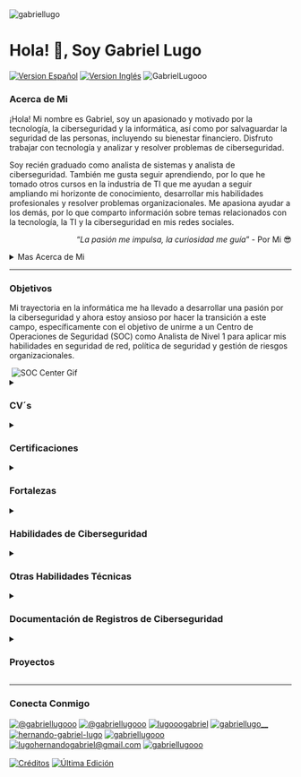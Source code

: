 <img align="center" src="https://media.licdn.com/dms/image/v2/D4D16AQGUNxQ7NSC05A/profile-displaybackgroundimage-shrink_350_1400/profile-displaybackgroundimage-shrink_350_1400/0/1738695150340?e=1744243200&v=beta&t=oXX-ixT9bR3dJcYCLv4KBs5wjKFoeP0524kFGHQMYmQ" alt="gabriellugo" />

<p align="left">
<h1 align="left">Hola! 👋, Soy Gabriel Lugo</h1>

<a href="https://github.com/GabrielLugooo/GabrielLugooo/blob/main/README%20Spanish.md" target="_blank" rel="noreferrer noopener"> <img align="center" src="https://img.shields.io/badge/Versión%20Español-000000" alt="Version Español" /></a>
<a href="https://github.com/GabrielLugooo/GabrielLugooo/blob/main/README.md" target="_blank" rel="noreferrer noopener"><img align="center" src="https://img.shields.io/badge/Versión%20Inglés-Green" alt="Version Inglés" /></a>
<img align="center" src="https://komarev.com/ghpvc/?username=GabrielLugoo&label=Vistas%20del%20Perfil&color=green&base=2000" alt="GabrielLugooo" />

</p>

<h3 align="left">Acerca de Mi</h3>
<p align="left">

¡Hola! Mi nombre es Gabriel, soy un apasionado y motivado por la tecnología, la ciberseguridad y la informática, así como por salvaguardar la seguridad de las personas, incluyendo su bienestar financiero. Disfruto trabajar con tecnología y analizar y resolver problemas de ciberseguridad.

Soy recién graduado como analista de sistemas y analista de ciberseguridad. También me gusta seguir aprendiendo, por lo que he tomado otros cursos en la industria de TI que me ayudan a seguir ampliando mi horizonte de conocimiento, desarrollar mis habilidades profesionales y resolver problemas organizacionales. Me apasiona ayudar a los demás, por lo que comparto información sobre temas relacionados con la tecnología, la TI y la ciberseguridad en mis redes sociales.

<!-- QUOTE -->
<p align="right">
    <q><i>La pasión me impulsa, la curiosidad me guía</i></q> - Por Mi 😎<br>
</p>
  
<details>
<summary>Mas Acerca de Mi</summary>
<p align="left">
  
Me introduje en el mundo de la informática en 1994, a los 14 años, cuando empecé un curso de GW BASIC, un año antes del SO Windows 95. En 1997/98, con 17/18 años, ya ayudaba a mis compañeros de informática de 4º de bachillerato con la primera aplicación de TANGO Software (software para contables) en MS-DOS y MS Windows.

Me interesé por el ámbito de la ciberseguridad desde que tuve acceso a Internet. A los 18 años tuve mi primer notebook y lo primero que hice fue jugar a Resident Evil y analizar redes con Triangle, un software pionero en triangulación de antenas de tecnología GSM para determinar ubicaciones y acceder a redes Wi-Fi.

Me gusta la ciencia, los libros, aprender y tocar el piano (¡pero fui productor y DJ en el pasado!), el mtbike, las carreras de trial, el bmx y el skate, la fotografía de retrato (trabajé un tiempo como fotógrafo) y la carpintería. Tengo una mente emprendedora. En el pasado tuve un supermercado de barrio durante 10 años, una pequeña tienda de computadoras y servicio técnico de soporte IT y hace poco comencé mi propia marca de camisetas overzise (sobre skate y bmx).

</p>

</details>

---

<h3 align="left">Objetivos</h3>
<p align="left">
Mi trayectoria en la informática me ha llevado a desarrollar una pasión por la ciberseguridad y ahora estoy ansioso por hacer la transición a este campo, específicamente con el objetivo de unirme a un Centro de Operaciones de Seguridad (SOC) como Analista de Nivel 1 para aplicar mis habilidades en seguridad de red, política de seguridad y gestión de riesgos organizacionales.
</p>

<img align="right" src="https://media3.giphy.com/media/v1.Y2lkPTc5MGI3NjExbXJsc205cjNiMzJxYTV6MnozejUwMGcwcHV2cWl6OWt1cDliY3phZCZlcD12MV9pbnRlcm5hbF9naWZfYnlfaWQmY3Q9Zw/aRHz5xbOz8VEJwgqcR/giphy.gif" alt="SOC Center Gif" width="500" />

<details>
<summary><h3>CV´s</h3></summary>

<p align="left">
<a href="https://docs.google.com/document/d/16CRnSfFObLvR0PXFiPym0Doz5CGISGQ3AJCcIFAhpIY/edit?usp=sharing" target="_blank" rel="noreferrer noopener"> <img align="center" src="https://img.shields.io/badge/CV%20Analista%20CiberSec%20Lugo%20Inglés-000000" alt="CV CyberSec Lugo Inglés" /></a>
<a href="https://docs.google.com/document/d/1zKbdoVUCwNzW58XPBt--MFvbxf-2bXi0VfjkTu30jfI/edit?usp=sharing" target="_blank" rel="noreferrer noopener"> <img align="center" src="https://img.shields.io/badge/CV%20Analista%20CiberSec%20Lugo%20Españolh-000000" alt="CV CyberSec Lugo Español" /></a>

<a href="https://docs.google.com/document/d/1mO4L2IJ0deiYdo515eaVGis_1r_OAxeZAtlXNPOTQ5w/edit?usp=sharing" target="_blank" rel="noreferrer noopener"> <img align="center" src="https://img.shields.io/badge/CV%20Analista%20Sistemas%20Lugo%20Inglés-000000" alt="CV Sistemas Lugo Inglés" /></a>
<a href="https://docs.google.com/document/d/1J_JAEm1ceemn9kxLkHk5BLSulhVQ3b8eUPhguSQ_vKw/edit?usp=sharing" target="_blank" rel="noreferrer noopener"> <img align="center" src="https://img.shields.io/badge/CV%20Analista%20Sistemas%20Lugo%20Español-000000" alt="CV Sistemas Lugo Español" /></a>

</p>

</details>

<details>
<summary><h3>Certificaciones</h3></summary>
    
<a href="https://coursera.org/share/ec641fbfb8df73815a842d43dcc33515" target="_blank" rel="noreferrer noopener"> <img src="https://img.shields.io/badge/Certificado%20Analista%20Cibersecuridad%20Google-000000" alt="Certificado Analista Cibersecuridad Google" /></a>
<a href="https://drive.google.com/file/d/1_XZ_zH40Cy4QJnDo4KaW6r1S5AtOI8B2/view?usp=sharing" target="_blank" rel="noreferrer noopener"> <img src="https://img.shields.io/badge/Certificado%20Analista%20Sistemas%20ISIV-000000" alt="Instituto Superior de Informática de Virasoro" /></a>
    
<details>
<summary>Mas Certificaciones</summary>
    
<a href="https://drive.google.com/file/d/1kD3ijLHutOUMc17g4CLBc3IvdTeEl0Fc/view?usp=sharing" target="_blank" rel="noreferrer noopener"> <img src="https://img.shields.io/badge/Analítica%20Web%20Google-000000" alt="Analítica Web" /></a>

<a href="https://drive.google.com/file/d/1L6hVLP3dWeAKx9uW4QGde3TbC5nAjSLT/view?usp=sharing" target="_blank" rel="noreferrer noopener"> <img src="https://img.shields.io/badge/Fundamentos%20ECommerce%20Google-000000" alt="Fundamentos E-Commerce" /></a>
<a href="https://drive.google.com/file/d/1QlslvkTRxXVIpDVT83SdaksUATSyJqQE/view?usp=sharing" target="_blank" rel="noreferrer noopener"> <img src="https://img.shields.io/badge/ECommerce%20Google-000000" alt="E-Commerce" /></a>

<a href="https://drive.google.com/file/d/1zhiX5yMXfWPW1MJstMi3fywYQKr2620t/view?usp=sharing" target="_blank" rel="noreferrer noopener"> <img src="https://img.shields.io/badge/Fundamentos%20Marketing%20Digital%20Google-000000" alt="Fundamentos Digital Marketing" /></a>
<a href="https://drive.google.com/file/d/1lfb2ErXMMkV7c14biQWZ8RvjlnE63Lo7/view?usp=sharing" target="_blank" rel="noreferrer noopener"> <img src="https://img.shields.io/badge/Marketing%20Digital%20Google-000000" alt="Marketing Digital" /></a>
<a href="https://drive.google.com/file/d/1yzmB79LJ4OROZPY82usaSxT4UtEy_DCE/view?usp=sharing" target="_blank" rel="noreferrer noopener"> <img src="https://img.shields.io/badge/Marketing%20Digital%20Google%20Garage-000000" alt="Marketing Digital Garage" /></a>

<a href="https://drive.google.com/file/d/1sjB6YvplBR95dEzHv-OCHtP_6mrJfXBK/view?usp=sharing" target="_blank" rel="noreferrer noopener"> <img src="https://img.shields.io/badge/Fundamentos%20Apps%20Móviles%20Google-000000" alt="Fundamentos Apps Móviles" /></a>
<a href="https://drive.google.com/file/d/1Z9l7PIBEDjimKFFm9jmfQBuJ95wZQjc-/view?usp=sharing" target="_blank" rel="noreferrer noopener"> <img src="https://img.shields.io/badge/Apps%20Móviles%20Google-000000" alt="Apps Móviles" /></a>
<a href="https://drive.google.com/file/d/18T46smPjLIABQFjEXr1D7AKCRmPkgjfG/view?usp=sharing" target="_blank" rel="noreferrer noopener"> <img src="https://img.shields.io/badge/Apps%20Móviles%20Inventor%20Google-000000" alt="Apps Móviles Inventor" /></a>

<a href="https://drive.google.com/file/d/1gQu1rKui90JUQGpSa3BBqV_LyP92BzOO/view?usp=sharing" target="_blank" rel="noreferrer noopener"> <img src="https://img.shields.io/badge/Técnico Electrónico-000000" alt="Técnico Electrónico" /></a>

<a href="https://drive.google.com/file/d/1xhLZg0KT_273_EuGAfaNxem_Fv6_SZGV/view?usp=sharing" target="_blank" rel="noreferrer noopener"> <img src="https://img.shields.io/badge/Kings%20Inglés%20Básico-000000" alt="Inglés Basico" /></a>
<a href="https://drive.google.com/file/d/145XJHRFAGnsFNWUSQI8dPqrX4rBD_5Zn/view?usp=sharing" target="_blank" rel="noreferrer noopener"> <img src="https://img.shields.io/badge/Kings%20Inglés%20Intermedio-000000" alt="Inglés Intermedio" /></a>

</details>

</details>
  
<details>
<summary><h3>Fortalezas</h3></summary>

- Gran capacidad de atención a los detalles
- Sólidas habilidades para resolver problemas
- Excelente organización
- Fácil colaboración y comunicación
- Empatía, integridad ética y responsabilidad
- Mentalidad de protección y seguridad
- Pasión por la ciberseguridad, la tecnología y la informática
- Eficiencia, servicio y aprendizaje rápido

</details>

<details>
<summary><h3>Habilidades de Ciberseguridad</h3></summary>

- Amenazas, riesgos y vulnerabilidades
- Respuesta a incidentes
- Marcos y controles de seguridad (NIST)
- Refuerzo de la seguridad
- Línea de comandos de Linux, Git y Bash
- SQL y Python
- TCPDump, Wireshark y Suricata
- Herramientas SIEM

</details>

<details>
<summary><h3>Otras Habilidades Técnicas</h3></summary>
<h4 align="left">Networks</h4>
<p>
<a href="https://www.tcpdump.org" rel="noreferrer"> <img src="https://aboutnetworks.net/wp-content/uploads/2020/05/tcpdump-logo.jpg" alt="tcpdump" height="40"/></a>
<a href="https://www.wireshark.org" rel="noreferrer"> <img src="https://simpleicons.org/icons/wireshark.svg" alt="wireshark" height="40"/></a>
<a href="https://suricata.io" rel="noreferrer"> <img src="https://suricata.io/wp-content/uploads/2023/09/Logo-Suricata-vert-whitetype-R.png" alt="suricata" height="40"/></a>
</p>

<h4 align="left">EndPoints</h4>
<p align="left">
<a href="https://learn.microsoft.com/en-us/defender-endpoint/microsoft-defender-endpoint" rel="noreferrer"> <img src="https://www.svgrepo.com/show/452062/microsoft.svg" alt="microsoftdefender" width="40" height="40"/></a>
<a href="https://docs.velociraptor.app" rel="noreferrer"> <img src="https://www.svgrepo.com/show/101327/velociraptor.svg" alt="velociraptor" width="40" height="40"/></a>
</p>

<h4 align="left">SIEM´s Softwares</h4>
<p align="left">
<a href="https://cloud.google.com/security/products/security-operations?hl=es_419" rel="noreferrer"> <img src="https://www.svgrepo.com/show/353805/google-cloud.svg" alt="googlesecops" width="40" height="40"/></a>
<a href="https://www.splunk.com/en_us/download/soar-free-trial.html?locale=en_us" rel="noreferrer"> <img src="https://www.svgrepo.com/show/448628/splunk.svg" alt="splunk" width="40" height="40"/></a>
<a href="https://netalertx.com" rel="noreferrer"> <img src="https://www.svgrepo.com/show/512317/github-142.svg" alt="netalertx" width="40" height="40"/></a>
<a href="https://wazuh.com/" rel="noreferrer"> <img src="https://simpleicons.org/icons/wantedly.svg" alt="wazuh" width="40" height="40"/></a>
<a href="https://www.elastic.co/es/blog/elastic-siem-free-open" rel="noreferrer"> <img src="https://www.svgrepo.com/show/373575/elastic.svg" alt="elastic" width="40" height="40"/></a>
</p>

<h4 align="left">Programming Languages</h4>
<p align="left"> 
<a href="https://www.w3schools.com/cs/" target="_blank" rel="noreferrer"> <img src="https://raw.githubusercontent.com/devicons/devicon/master/icons/csharp/csharp-original.svg" alt="csharp" width="40" height="40"/></a>
<a href="https://www.java.com" target="_blank" rel="noreferrer"> <img src="https://raw.githubusercontent.com/devicons/devicon/master/icons/java/java-original.svg" alt="java" width="40" height="40"/></a>
<a href="https://www.php.net" target="_blank" rel="noreferrer"> <img src="https://raw.githubusercontent.com/devicons/devicon/master/icons/php/php-original.svg" alt="php" width="40" height="40"/></a>
<a href="https://www.python.org" target="_blank" rel="noreferrer"> <img src="https://raw.githubusercontent.com/devicons/devicon/master/icons/python/python-original.svg" alt="python" width="40" height="40"/></a>
<a href="https://developer.mozilla.org/en-US/docs/Web/JavaScript" target="_blank" rel="noreferrer"> <img src="https://raw.githubusercontent.com/devicons/devicon/master/icons/javascript/javascript-original.svg" alt="javascript" width="40" height="40"/></a>
<a href="https://www.typescriptlang.org/" target="_blank" rel="noreferrer"> <img src="https://raw.githubusercontent.com/devicons/devicon/master/icons/typescript/typescript-original.svg" alt="typescript" width="40" height="40"/></a>
</p>

<h4 align="left">Frontend Development</h4>
<p align="left"> 
<a href="https://www.w3.org/html/" target="_blank" rel="noreferrer"> <img src="https://raw.githubusercontent.com/devicons/devicon/master/icons/html5/html5-original-wordmark.svg" alt="html5" width="40" height="40"/></a>
<a href="https://www.w3schools.com/css/" target="_blank" rel="noreferrer"> <img src="https://raw.githubusercontent.com/devicons/devicon/master/icons/css3/css3-original-wordmark.svg" alt="css3" width="40" height="40"/></a>
<a href="https://reactjs.org/" target="_blank" rel="noreferrer"> <img src="https://raw.githubusercontent.com/devicons/devicon/master/icons/react/react-original-wordmark.svg" alt="react" width="40" height="40"/></a>
<a href="https://angular.io" target="_blank" rel="noreferrer"> <img src="https://angular.io/assets/images/logos/angular/angular.svg" alt="angular" width="40" height="40"/></a>
<a href="https://vuejs.org/" target="_blank" rel="noreferrer"> <img src="https://raw.githubusercontent.com/devicons/devicon/master/icons/vuejs/vuejs-original-wordmark.svg" alt="vuejs" width="40" height="40"/></a>
</p>

<h4 align="left">Backend Development</h4>
<p align="left">
<a href="https://nodejs.org" target="_blank" rel="noreferrer"> <img src="https://raw.githubusercontent.com/devicons/devicon/master/icons/nodejs/nodejs-original-wordmark.svg" alt="nodejs" width="40" height="40"/></a>
<a href="https://expressjs.com" target="_blank" rel="noreferrer"> <img src="https://raw.githubusercontent.com/devicons/devicon/master/icons/express/express-original-wordmark.svg" alt="express" width="40" height="40"/></a> 
<a href="https://graphql.org" target="_blank" rel="noreferrer"> <img src="https://www.vectorlogo.zone/logos/graphql/graphql-icon.svg" alt="graphql" width="40" height="40"/></a>  
</p>

<h4 align="left">Mobile App Development</h4>
<p align="left">
<a href="https://developer.android.com" target="_blank" rel="noreferrer"> <img src="https://raw.githubusercontent.com/devicons/devicon/master/icons/android/android-original-wordmark.svg" alt="android" width="40" height="40"/></a>
<a href="https://kotlinlang.org" target="_blank" rel="noreferrer"> <img src="https://www.vectorlogo.zone/logos/kotlinlang/kotlinlang-icon.svg" alt="kotlin" width="40" height="40"/></a> 
<a href="https://dart.dev" target="_blank" rel="noreferrer"> <img src="https://www.vectorlogo.zone/logos/dartlang/dartlang-icon.svg" alt="dart" width="40" height="40"/></a> 
<a href="https://flutter.dev" target="_blank" rel="noreferrer"> <img src="https://www.vectorlogo.zone/logos/flutterio/flutterio-icon.svg" alt="flutter" width="40" height="40"/></a> 
<a href="https://reactnative.dev/" target="_blank" rel="noreferrer"> <img src="https://reactnative.dev/img/header_logo.svg" alt="reactnative" width="40" height="40"/></a> 
</p>

<h4 align="left">AI / ML</h4>
<p align="left">
<a href="https://www.tensorflow.org" target="_blank" rel="noreferrer"> <img src="https://www.vectorlogo.zone/logos/tensorflow/tensorflow-icon.svg" alt="tensorflow" width="40" height="40"/></a>
<a href="https://pandas.pydata.org/" target="_blank" rel="noreferrer"> <img src="https://raw.githubusercontent.com/devicons/devicon/2ae2a900d2f041da66e950e4d48052658d850630/icons/pandas/pandas-original.svg" alt="pandas" width="40" height="40"/></a> 
</p>

<h4 align="left">Database</h4>
<p align="left">
<a href="https://www.microsoft.com/en-us/sql-server" target="_blank" rel="noreferrer"> <img src="https://www.svgrepo.com/show/303229/microsoft-sql-server-logo.svg" alt="mssql" width="40" height="40"/></a> 
<a href="https://www.mysql.com/" target="_blank" rel="noreferrer"> <img src="https://raw.githubusercontent.com/devicons/devicon/master/icons/mysql/mysql-original-wordmark.svg" alt="mysql" width="40" height="40"/></a>
<a href="https://www.sqlite.org/" target="_blank" rel="noreferrer"> <img src="https://www.vectorlogo.zone/logos/sqlite/sqlite-icon.svg" alt="sqlite" width="40" height="40"/></a> 
<a href="https://mariadb.org/" target="_blank" rel="noreferrer"> <img src="https://www.vectorlogo.zone/logos/mariadb/mariadb-icon.svg" alt="mariadb" width="40" height="40"/></a>
<a href="https://www.mongodb.com/" target="_blank" rel="noreferrer"> <img src="https://raw.githubusercontent.com/devicons/devicon/master/icons/mongodb/mongodb-original-wordmark.svg" alt="mongodb" width="40" height="40"/></a>
<a href="https://www.postgresql.org" target="_blank" rel="noreferrer"> <img src="https://raw.githubusercontent.com/devicons/devicon/master/icons/postgresql/postgresql-original-wordmark.svg" alt="postgresql" width="40" height="40"/></a>
</p>

<h4 align="left">DevOps</h4>
<p align="left">
<a href="https://cloud.google.com" target="_blank" rel="noreferrer"> <img src="https://www.vectorlogo.zone/logos/google_cloud/google_cloud-icon.svg" alt="gcp" width="40" height="40"/></a> 
<a href="https://azure.microsoft.com/en-in/" target="_blank" rel="noreferrer"> <img src="https://www.vectorlogo.zone/logos/microsoft_azure/microsoft_azure-icon.svg" alt="azure" width="40" height="40"/></a>
<a href="https://aws.amazon.com" target="_blank" rel="noreferrer"> <img src="https://raw.githubusercontent.com/devicons/devicon/master/icons/amazonwebservices/amazonwebservices-original-wordmark.svg" alt="aws" width="40" height="40"/></a>
<a href="https://www.docker.com/" target="_blank" rel="noreferrer"> <img src="https://raw.githubusercontent.com/devicons/devicon/master/icons/docker/docker-original-wordmark.svg" alt="docker" width="40" height="40"/></a> 
<a href="https://www.gnu.org/software/bash/" target="_blank" rel="noreferrer"> <img src="https://www.vectorlogo.zone/logos/gnu_bash/gnu_bash-icon.svg" alt="bash" width="40" height="40"/></a> 
</p>

<h4 align="left">Backend As a Service (BaaS)</h4>
<p align="left">
<a href="https://firebase.google.com/" target="_blank" rel="noreferrer"> <img src="https://www.vectorlogo.zone/logos/firebase/firebase-icon.svg" alt="firebase" width="40" height="40"/></a> 
</p>

<h4 align="left">Framework</h4>
<p align="left">
<a href="https://dotnet.microsoft.com/" target="_blank" rel="noreferrer"> <img src="https://raw.githubusercontent.com/devicons/devicon/master/icons/dot-net/dot-net-original-wordmark.svg" alt="dotnet" width="40" height="40"/></a>
</p>

<h4 align="left">Software</h4>
<p align="left">
<a href="https://www.photoshop.com/en" target="_blank" rel="noreferrer"> <img src="https://raw.githubusercontent.com/devicons/devicon/master/icons/photoshop/photoshop-line.svg" alt="photoshop" width="40" height="40"/></a>
<a href="https://www.adobe.com/in/products/illustrator.html" target="_blank" rel="noreferrer"> <img src="https://www.vectorlogo.zone/logos/adobe_illustrator/adobe_illustrator-icon.svg" alt="illustrator" width="40" height="40"/></a>
<a href="https://www.blender.org/" target="_blank" rel="noreferrer"> <img src="https://download.blender.org/branding/community/blender_community_badge_white.svg" alt="blender" width="40" height="40"/></a>
</p>

<h4 align="left">Static Site Generators</h4>
<p align="left">
<a href="https://nextjs.org/" target="_blank" rel="noreferrer"> <img src="https://cdn.worldvectorlogo.com/logos/nextjs-2.svg" alt="nextjs" width="40" height="40"/></a> 
</p>

<h4 align="left">Game Engines</h4>
<p align="left">
<a href="https://unrealengine.com/" target="_blank" rel="noreferrer"> <img src="https://raw.githubusercontent.com/kenangundogan/fontisto/036b7eca71aab1bef8e6a0518f7329f13ed62f6b/icons/svg/brand/unreal-engine.svg" alt="unreal" width="40" height="40"/></a>
</p>

<h4 align="left">Others</h4>
<p align="left">
<a href="https://www.linux.org/" target="_blank" rel="noreferrer"> <img src="https://raw.githubusercontent.com/devicons/devicon/master/icons/linux/linux-original.svg" alt="linux" width="40" height="40"/></a>
<a href="https://git-scm.com/" target="_blank" rel="noreferrer"> <img src="https://www.vectorlogo.zone/logos/git-scm/git-scm-icon.svg" alt="git" width="40" height="40"/></a> 
<a href="https://www.arduino.cc/" target="_blank" rel="noreferrer"> <img src="https://cdn.worldvectorlogo.com/logos/arduino-1.svg" alt="arduino" width="40" height="40"/></a> 
</p>

</details>

<details>
<summary><h3>Documentación de Registros de Ciberseguridad</h3></summary>

<a href="https://github.com/GabrielLugooo/CiberSec-Logs-Spanish" target="_blank" rel="noreferrer noopener"> <img align="center" src="https://img.shields.io/badge/Registros%20en%20Español-000000" alt="Registros en Español" /></a>
<a href="https://github.com/GabrielLugooo/CiberSec-Logs-English" target="_blank" rel="noreferrer noopener"> <img align="center" src="https://img.shields.io/badge/Registros%20en%20Inglés-000000" alt="Registros en Inglés" /></a>

</details>

<details>
<summary><h3>Proyectos</h3></summary>

<details>
<summary>Proyectos CiberSec</summary>

- <a href="https://github.com/GabrielLugooo/Python-Automation" target="_blank" rel="noreferrer noopener">Automatización Python</a>

- <a href="https://github.com/GabrielLugooo/Owasp-Pass-Test" target="_blank" rel="noreferrer noopener">Test Fortaleza de Contraseña Owasp</a>

- <a href="https://github.com/GabrielLugooo/Image-Encrypt" target="_blank" rel="noreferrer noopener">Encriptador de Imágenes</a>

- <a href="https://github.com/GabrielLugooo/SOC-Automation" target="_blank" rel="noreferrer noopener">Proyecto Automatización SOC</a>

- <a href="" target="_blank" rel="noreferrer noopener">Canary Token</a>

- <a href="" target="_blank" rel="noreferrer noopener">Caja de Arena</a>

- <a href="" target="_blank" rel="noreferrer noopener">Servidor Honeypot</a>

- <a href="" target="_blank" rel="noreferrer noopener">SIEM Stack</a>

- <a href="" target="_blank" rel="noreferrer noopener">Sistema de Detección</a>

</details>

<details>
<summary>Proyectos Ai</summary>

- <a href="https://github.com/GabrielLugooo/Vicky-Ai-Project" target="_blank" rel="noreferrer noopener"> <img align="center" src="https://img.shields.io/badge/Proyecto%20Vicky%20AI-000000" alt="Proyecto Vicky AI" /></a>

</details>

<details>
<summary>Proyectos FrontEnd</summary>

- <a href="https://github.com/GabrielLugooo/Game-Awards-Copycat" target="_blank" rel="noreferrer noopener">Game Awards Web</a>

- <a href="https://github.com/GabrielLugooo/DC-Shoes-Copycat" target="_blank" rel="noreferrer noopener">DC Shoes Web</a>

- <a href="https://github.com/GabrielLugooo/Mad-Cool-Copycat" target="_blank" rel="noreferrer noopener">Mad Cool Web</a>

- <a href="https://github.com/GabrielLugooo/Netflix-Copycat" target="_blank" rel="noreferrer noopener">Netflix Web</a>

- <a href="https://github.com/GabrielLugooo/Tinder-Copycat" target="_blank" rel="noreferrer noopener">Tinder Web</a>

</details>

</details>

---

<h3 align="left">Conecta Conmigo</h3>

<p align="left">
<a href="https://www.youtube.com/@gabriellugooo" target="_blank" rel="noreferrer noopener"> <img align="center" src="https://img.icons8.com/?size=50&id=55200&format=png" alt="@gabriellugooo" height="40" width="40" /></a>
<a href="http://www.tiktok.com/@gabriellugooo" target="_blank" rel="noreferrer noopener"> <img align="center" src="https://img.icons8.com/?size=50&id=118638&format=png" alt="@gabriellugooo" height="40" width="40" /></a>
<a href="https://instagram.com/lugooogabriel" target="_blank" rel="noreferrer noopener"> <img align="center" src="https://img.icons8.com/?size=50&id=32309&format=png" alt="lugooogabriel" height="40" width="40" /></a>
<a href="https://twitter.com/gabriellugo__" target="_blank" rel="noreferrer noopener"> <img align="center" src="https://img.icons8.com/?size=50&id=phOKFKYpe00C&format=png" alt="gabriellugo__" height="40" width="40" /></a>
<a href="https://www.linkedin.com/in/hernando-gabriel-lugo" target="_blank" rel="noreferrer noopener"> <img align="center" src="https://img.icons8.com/?size=50&id=8808&format=png" alt="hernando-gabriel-lugo" height="40" width="40" /></a>
<a href="https://github.com/GabrielLugooo" target="_blank" rel="noreferrer noopener"> <img align="center" src="https://img.icons8.com/?size=80&id=AngkmzgE6d3E&format=png" alt="gabriellugooo" height="34" width="34" /></a>
<a href="mailto:lugohernandogabriel@gmail.com"> <img align="center" src="https://img.icons8.com/?size=50&id=38036&format=png" alt="lugohernandogabriel@gmail.com" height="40" width="40" /></a>
<a href="https://linktr.ee/gabriellugooo" target="_blank" rel="noreferrer noopener"> <img align="center" src="https://simpleicons.org/icons/linktree.svg" alt="gabriellugooo" height="40" width="40" /></a>
</p>

<a href="https://linktr.ee/gabriellugooo" target="_blank" rel="noreferrer noopener"> <img align="center" src="https://img.shields.io/badge/Créditos-Gabriel%20Lugo-green" alt="Créditos" /></a>
<a href="" target="_blank" rel="noreferrer noopener"> <img align="center" src="https://img.shields.io/badge/Última%20Edición-12%2002%202025-green" alt="Última Edición" /></a>

